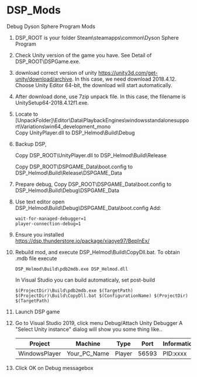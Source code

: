 # DSP_Mods
Debug Dyson Sphere Program Mods

1. DSP_ROOT is your folder Steam\steamapps\common\Dyson Sphere Program
1. Check Unity version of the game you have.
    See Detail of DSP_ROOT\DSPGame.exe.
1. download correct version of unity https://unity3d.com/get-unity/download/archive.
    In this case, we need download 2018.4.12. Choose Unity Editor 64-bit, the download will start automatically.
1. After download done, use 7zip unpack file.
    In this case, the filename is UnitySetup64-2018.4.12f1.exe.
1. Locate to [UnpackFolder]\Editor\Data\PlaybackEngines\windowsstandalonesupport\Variations\win64_development_mono\
    Copy UnityPlayer.dll to DSP_Helmod\Build\Debug
1. Backup DSP,
    
    Copy DSP_ROOT\UnityPlayer.dll to DSP_Helmod\Build\Release

    Copy DSP_ROOT\DSPGAME_Data\boot.config to DSP_Helmod\Build\Release\DSPGAME_Data
1. Prepare debug, Copy DSP_ROOT\DSPGAME_Data\boot.config to DSP_Helmod\Build\Debug\DSPGAME_Data
1. Use text editor open DSP_Helmod\Build\Debug\DSPGAME_Data\boot.config
    Add:
    ```
    wait-for-managed-debugger=1
    player-connection-debug=1
    ```
1. Ensure you installed https://dsp.thunderstore.io/package/xiaoye97/BepInEx/
1. Rebuild mod, and execute DSP_Helmod\Build\CopyDll.bat. To obtain .mdb file execute
    ```
    DSP_Helmod\Build\pdb2mdb.exe DSP_Helmod.dll
    ```
    
    In Visual Studio you can build automaticaly, set post-build
    
    ```
    $(ProjectDir)\Build\pdb2mdb.exe $(TargetPath)
    $(ProjectDir)\Build\CopyDll.bat $(ConfigurationName) $(ProjectDir) $(TargetPath) 
    ```
1. Launch DSP game
1. Go to Visual Studio 2019, click menu Debug/Attach Unity Debugger
A "Select Unity instance" dialog will show you some thing like..

    | Project       | Machine      | Type   | Port  | Information |
    | ------------- | ------------ | ------ | ----- | ----------- |
    | WindowsPlayer | Your_PC_Name | Player | 56593 | PID:xxxx    |

1. Click OK on Debug messagebox
